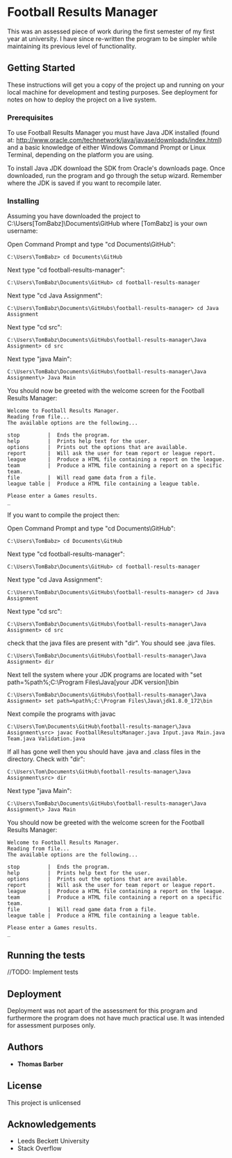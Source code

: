 # Football Results Manager

This was an assessed piece of work during the first semester of my first year at university. I have since re-written the program to be simpler while maintaining its previous level of functionality.

## Getting Started

These instructions will get you a copy of the project up and running on your local machine for development and testing purposes. See deployment for notes on how to deploy the project on a live system.

### Prerequisites

To use Football Results Manager you must have Java JDK installed (found at: http://www.oracle.com/technetwork/java/javase/downloads/index.html) and a basic knowledge of either Windows Command Prompt or Linux Terminal, depending on the platform you are using.

To install Java JDK download the SDK from Oracle's downloads page. Once downloaded, run the program and go through the setup wizard. Remember where the JDK is saved if you want to recompile later.

### Installing
Assuming you have downloaded the project to C:\Users\[TomBabz]\Documents\GitHub where [TomBabz] is your own username:

Open Command Prompt and type "cd Documents\GitHub":
```
C:\Users\TomBabz> cd Documents\GitHub
```
Next type "cd football-results-manager":
```
C:\Users\TomBabz\Documents\GitHub> cd football-results-manager
```
Next type "cd Java Assignment":
```
C:\Users\TomBabz\Documents\GitHubs\football-results-manager> cd Java Assignment
```
Next type "cd src":
```
C:\Users\TomBabz\Documents\GitHubs\football-results-manager\Java Assignment> cd src
```
Next type "java Main":
```
C:\Users\TomBabz\Documents\GitHubs\football-results-manager\Java Assignment\> Java Main
```
You should now be greeted with the welcome screen for the Football Results Manager:
```
Welcome to Football Results Manager.
Reading from file...
The available options are the following...

stop         |  Ends the program.
help         |  Prints help text for the user.
options      |  Prints out the options that are available.
report       |  Will ask the user for team report or league report.
league       |  Produce a HTML file containing a report on the league.
team         |  Produce a HTML file containing a report on a specific team.
file         |  Will read game data from a file.
league table |  Produce a HTML file containing a league table.

Please enter a Games results.
_
```

If you want to compile the project then:

Open Command Prompt and type "cd Documents\GitHub":
```
C:\Users\TomBabz> cd Documents\GitHub
```
Next type "cd football-results-manager":
```
C:\Users\TomBabz\Documents\GitHub> cd football-results-manager
```
Next type "cd Java Assignment":
```
C:\Users\TomBabz\Documents\GitHubs\football-results-manager> cd Java Assignment
```
Next type "cd src":
```
C:\Users\TomBabz\Documents\GitHubs\football-results-manager\Java Assignment> cd src
```
check that the java files are present with "dir". You should see .java files.
```
C:\Users\TomBabz\Documents\GitHubs\football-results-manager\Java Assignment> dir
```
Next tell the system where your JDK programs are located with "set path=%path%;C:\Program Files\Java\[your JDK version]\bin
```
C:\Users\TomBabz\Documents\GitHubs\football-results-manager\Java Assignment> set path=%path%;C:\Program Files\Java\jdk1.8.0_172\bin
```
Next compile the programs with javac
```
C:\Users\Tom\Documents\GitHub\football-results-manager\Java Assignment\src> javac FootballResultsManager.java Input.java Main.java Team.java Validation.java
```
If all has gone well then you should have .java and .class files in the directory. Check with "dir":
```
C:\Users\Tom\Documents\GitHub\football-results-manager\Java Assignment\src> dir
```
Next type "java Main":
```
C:\Users\TomBabz\Documents\GitHubs\football-results-manager\Java Assignment\> Java Main
```
You should now be greeted with the welcome screen for the Football Results Manager:
```
Welcome to Football Results Manager.
Reading from file...
The available options are the following...

stop         |  Ends the program.
help         |  Prints help text for the user.
options      |  Prints out the options that are available.
report       |  Will ask the user for team report or league report.
league       |  Produce a HTML file containing a report on the league.
team         |  Produce a HTML file containing a report on a specific team.
file         |  Will read game data from a file.
league table |  Produce a HTML file containing a league table.

Please enter a Games results.
_
```

## Running the tests

//TODO: Implement tests

## Deployment

Deployment was not apart of the assessment for this program and furthermore the program does not have much practical use. It was intended for assessment purposes only.

## Authors

* **Thomas Barber**

## License

This project is unlicensed

## Acknowledgements

* Leeds Beckett University
* Stack Overflow
